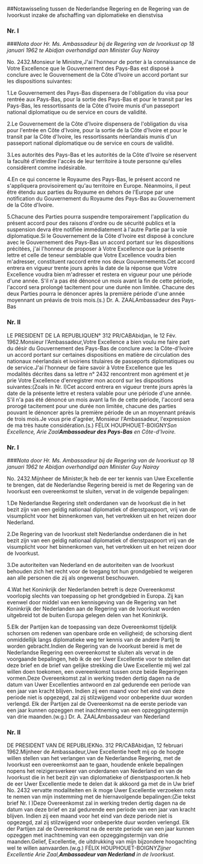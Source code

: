 <meta http-equiv='Content-Type' content='text/html; charset=utf-8' />

##Notawisseling tussen de Nederlandse Regering en de Regering van de Ivoorkust inzake de afschaffing van diplomatieke en dienstvisa

### Nr.  I  

###*Nota door Hr. Ms. Ambassadeur bij de Regering van de Ivoorkust op 18 januari 1962 te Abidjan overhandigd aan Minister Guy Nairay* 

No. 2432.Monsieur le Ministre,J'ai l'honneur de porter à la connaissance de Votre Excellence que le Gouvernement des Pays-Bas est disposé à conclure avec le Gouvernement de la Côte d'Ivoire un accord portant sur les dispositions suivantes:

1.Le Gouvernement des Pays-Bas dispensera de l'obligation du visa pour rentrée aux Pays-Bas, pour la sortie des Pays-Bas et pour le transit par les Pays-Bas, les ressortissants de la Côte d'Ivoire munis d'un passeport national diplomatique ou de service en cours de validité.

2.Le Gouvernement de la Côte d'Ivoire dispensera de l'obligation du visa pour l'entrée en Côte d'Ivoire, pour la sortie de la Côte d'Ivoire et pour le transit par la Côte d'Ivoire, les ressortissants néerlandais munis d'un passeport national diplomatique ou de service en cours de validité.

3.Les autorités des Pays-Bas et les autorités de la Côte d'Ivoire se réservent la faculté d'interdire l'accès de leur territoire à toute personne qu'elles considèrent comme indésirable.

4.En ce qui concerne le Royaume des Pays-Bas, le présent accord ne s'appliquera provisoirement qu'au territoire en Europe. Néanmoins, il peut être étendu aux parties du Royaume en dehors de l'Europe par une notification du Gouvernement du Royaume des Pays-Bas au Gouvernement de la Côte d'Ivoire.

5.Chacune des Parties pourra suspendre temporairement l'application du présent accord pour des raisons d'ordre ou de sécurité publics et la suspension devra être notifiée immédiatement à l'autre Partie par la voie diplomatique.Si le Gouvernement de la Côte d'Ivoire est disposé à conclure avec le Gouvernement des Pays-Bas un accord portant sur les dispositions précitées, j'ai l'honneur de proposer à Votre Excellence que la présente lettre et celle de teneur semblable que Votre Excellence voudra bien m'adresser, constituent raccord entre nos deux Gouvernements.Cet accord entrera en vigueur trente jours après la date de la réponse que Votre Excellence voudra bien m'adresser et restera en vigueur pour une période d'une année. S'il n'a pas été dénoncé un mois avant la fin de cette période, l'accord sera prolongé tacitement pour une durée non limitée. Chacune des deux Parties pourra le dénoncer après la première période d'une année moyennant un préavis de trois mois.(s.) Dr. A. ZAALAmbassadeur des Pays-Bas

### Nr.  II  

LE PRESIDENT DE LA REPUBLIQUEN° 312 PR/CABAbidjan, le 12 Fév. 1962.Monsieur l'Ambassadeur,Votre Excellence a bien voulu me faire part du désir du Gouvernement des Pays-Bas de conclure avec la Côte-d'Ivoire un accord portant sur certaines dispositions en matière de circulation des nationaux néerlandais et ivoiriens titulaires de passeports diplomatiques ou de service.J'ai l'honneur de faire savoir à Votre Excellence que les modalités décrites dans sa lettre n° 2432 rencontrent mon agrément et je prie Votre Excellence d'enregistrer mon accord sur les dispositions suivantes:(Zoals in Nr. I)Cet accord entrera en vigueur trente jours après la date de la présente lettre et restera valable pour une période d'une année. S'il n'a pas été dénoncé un mois avant la fin de cette période, l'accord sera prorogé tacitement pour une durée non limitée, chacune des parties pouvant le dénoncer après la première période de un an moyennant préavis de trois mois.Je vous prie d'agréer, Monsieur l'Ambassadeur, l'expression de ma très haute considération.(s.) FÉLIX HOUPHOUET-BOIGNY*Son Excellence, Arie Zaal**Ambassadeur des Pays-Bas** en Côte-d'Ivoire.*

### Nr.  I  

###*Nota door Hr. Ms. Ambassadeur bij de Regering van de Ivoorkust op 18 januari 1962 te Abidjan overhandigd aan Minister Guy Nairay* 

No. 2432.Mijnheer de Minister,Ik heb de eer ter kennis van Uwe Excellentie te brengen, dat de Nederlandse Regering bereid is met de Regering van de Ivoorkust een overeenkomst te sluiten, vervat in de volgende bepalingen:

1.De Nederlandse Regering stelt onderdanen van de Ivoorkust die in het bezit zijn van een geldig nationaal diplomatiek of dienstpaspoort, vrij van de visumplicht voor het binnenkomen van, het vertrekken uit en het reizen door Nederland.

2.De Regering van de Ivoorkust stelt Nederlandse onderdanen die in het bezit zijn van een geldig nationaal diplomatiek of dienstpaspoort vrij van de visumplicht voor het binnenkomen van, het vertrekken uit en het reizen door de Ivoorkust.

3.De autoriteiten van Nederland en de autoriteiten van de Ivoorkust behouden zich het recht voor de toegang tot hun grondgebied te weigeren aan alle personen die zij als ongewenst beschouwen.

4.Wat het Koninkrijk der Nederlanden betreft is deze Overeenkomst voorlopig slechts van toepassing op het grondgebied in Europa. Zij kan evenwel door middel van een kennisgeving van de Regering van het Koninkrijk der Nederlanden aan de Regering van de Ivoorkust worden uitgebreid tot de buiten Europa gelegen delen van het Koninkrijk.

5.Elk der Partijen kan de toepassing van deze Overeenkomst tijdelijk schorsen om redenen van openbare orde en veiligheid; de schorsing dient onmiddellijk langs diplomatieke weg ter kennis van de andere Partij te worden gebracht.Indien de Regering van de Ivoorkust bereid is met de Nederlandse Regering een overeenkomst te sluiten als vervat in de voorgaande bepalingen, heb ik de eer Uwer Excellentie voor te stellen dat deze brief en de brief van gelijke strekking die Uwe Excellentie mij wel zal willen doen toekomen, een overeenkomst tussen onze beide Regeringen vormen.Deze Overeenkomst zal in werking treden dertig dagen na de datum van Uwer Excellenties antwoord en zal gedurende een periode van een jaar van kracht blijven. Indien zij een maand voor het eind van deze periode niet is opgezegd, zal zij stilzwijgend voor onbeperkte duur worden verlengd. Elk der Partijen zal de Overeenkomst na de eerste periode van een jaar kunnen opzeggen met inachtneming van een opzeggingstermijn van drie maanden.(w.g.) Dr. A. ZAALAmbassadeur van Nederland

### Nr.  II  

DE PRESIDENT VAN DE REPUBLIEKNo. 312 PR/CABAbidjan, 12 februari 1962.Mijnheer de Ambassadeur,Uwe Excellentie heeft mij op de hoogte willen stellen van het verlangen van de Nederlandse Regering, met de Ivoorkust een overeenkomst aan te gaan, houdende enkele bepalingen nopens het reizigersverkeer van onderdanen van Nederland en van de Ivoorkust die in het bezit zijn van diplomatieke of dienstpaspoorten.Ik heb de eer Uwer Excellentie mede te delen dat ik akkoord ga met de in Uw brief No. 2432 vervatte modaliteiten en ik moge Uwer Excellentie verzoeken nota te nemen van mijn instemming met de hiernavolgende bepalingen:(Zie tekst brief Nr. I )Deze Overeenkomst zal in werking treden dertig dagen na de datum van deze brief en zal gedurende een periode van een jaar van kracht blijven. Indien zij een maand voor het eind van deze periode niet is opgezegd, zal zij stilzwijgend voor onbeperkte duur worden verlengd. Elk der Partijen zal de Overeenkomst na de eerste periode van een jaar kunnen opzeggen met inachtneming van een opzeggingstermijn van drie maanden.Gelief, Excellentie, de uitdrukking van mijn bijzondere hoogachting wel te willen aanvaarden.(w.g.) FÉLIX HOUPHOUET-BOIGNY*Zijner Excellentie Arie Zaal,**Ambassadeur van Nederland** in de Ivoorkust.*
